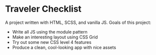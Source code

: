 # Traveler Checklist

A project written with HTML, SCSS, and vanilla JS. Goals of this project:

- Write all JS using the module pattern
- Make an interesting layout using CSS Grid
- Try out some new CSS level 4 features
- Produce a clean, cool-looking app with nice assets
